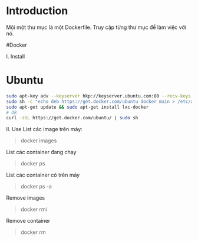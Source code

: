 # Introduction
Mội một thư mục là một Dockerfile.
Truy cập từng thư mục để làm việc với nó.


#Docker

I. Install

# Ubuntu

```bash
sudo apt-key adv --keyserver hkp://keyserver.ubuntu.com:80 --recv-keys 36A1D7869245C8950F966E92D8576A8BA88D21E9
sudo sh -c "echo deb https://get.docker.com/ubuntu docker main > /etc/apt/sources.list.d/docker.list"
sudo apt-get update && sudo apt-get install lxc-docker
# OR
curl -sSL https://get.docker.com/ubuntu/ | sudo sh
```

II. Use
List các image trên máy:
> docker images

List các container đang chạy
> docker ps

List các container có trên máy
> docker ps -a

Remove images
> docker rmi <image id>

Remove container
> docker rm <container id>

